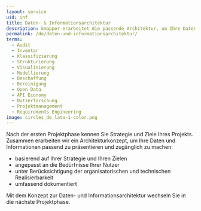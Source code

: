 ```yaml
---
layout: service
uid: inf
title: Daten- & Informationsarchitektur
description: kmapper erarbeitet die passende Architektur, um Ihre Daten und Informationen zu präsentieren und zugänglich zu machen
permalink: /de/daten-und-informationsarchitektur/
terms: 
  - Audit
  - Inventar
  - Klassifizierung
  - Strukturierung
  - Visualisierung
  - Modellierung
  - Beschaffung
  - Bereinigung
  - Open Data
  - API Economy
  - Nutzerforschung
  - Projektmanagement
  - Requirements Engineering
image: circles_de_lato-1-color.png
---
```


Nach der ersten Projektphase kennen Sie Strategie und Ziele Ihres Projekts. Zusammen erarbeiten wir ein Architekturkonzept, um Ihre Daten und Informationen passend zu präsentieren und zugänglich zu machen: 

- basierend auf Ihrer Strategie und Ihren Zielen 
- angepasst an die Bedürfnisse Ihrer Nutzer 
- unter Berücksichtigung der organisatorischen und technischen Realisierbarkeit 
- umfassend dokumentiert 

Mit dem Konzept zur Daten- und Informationsarchitektur wechseln Sie in die nächste Projektphase. 
